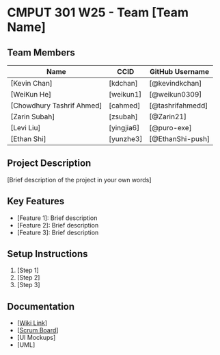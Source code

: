 # CMPUT 301 W25 - Team [Team Name]

## Team Members

| Name        | CCID   | GitHub Username |
| ----------- | ------ | --------------- |
| [Kevin Chan] | [kdchan] | [@kevindkchan]     |
| [WeiKun He] | [weikun1] | [@weikun0309]     |
| [Chowdhury Tashrif Ahmed] | [cahmed] | [@tashrifahmedd]     |
| [Zarin Subah] | [zsubah] | [@Zarin21]     |
| [Levi Liu] | [yingjia6] | [@puro-exe]     |
| [Ethan Shi] | [yunzhe3] | [@EthanShi-push]     |

## Project Description

[Brief description of the project in your own words]

## Key Features

- [Feature 1]: Brief description
- [Feature 2]: Brief description
- [Feature 3]: Brief description

## Setup Instructions

1. [Step 1]
2. [Step 2]
3. [Step 3]

## Documentation

- [[Wiki Link](https://github.com/cmput301-w25/project-unemployedavengers/wiki)]
- [[Scrum Board](https://github.com/orgs/cmput301-w25/projects/63)]
- [UI Mockups]
- [UML]
